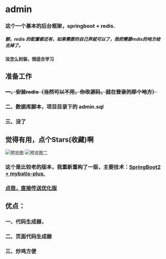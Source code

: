 # admin
### 这个一个基本的后台框架，springboot + redis.
##### 额，redis 的配置都还有，如果需要的自己弄就可以了，我把需要redis的地方给去掉了。
#### 没怎么封装，很适合学习

## 准备工作
### ~~一、安装redis（当然可以不用，你改源码，就在登录的那个地方）~~
### 二、数据库脚本，项目目录下的 admin.sql
### 三、没了 

## 觉得有用，点个Stars(收藏)啊
![预览图](https://github.com/rstyro/admin/blob/master/showimg/2.png)
![预览图二](https://github.com/rstyro/admin/blob/master/showimg/1.png)


### 这个是比较老的版本，我重新重构了一版，主要技术：[SpringBoot2 + mybatis-plus](https://github.com/rstyro/admin-plus),
### [点我，直接传送优化版](https://github.com/rstyro/admin-plus)
## 优点：
### 一、代码生成器，
### 二、页面代码生成器
### 三、炒鸡方便
